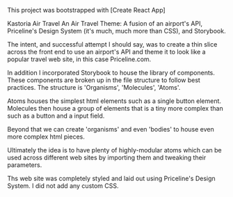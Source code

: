 This project was bootstrapped with [Create React App]

Kastoria Air Travel
An Air Travel Theme: A fusion of an airport's API, Priceline's Design System (it's much, much more than CSS), and Storybook.

The intent, and successful attempt I should say, was to create a thin slice across the front end to use an airport's API and theme it to look like a popular travel web site, in this case Priceline.com.

In addition I incorporated Storybook to house the library of components. These components are broken up in the file structure to follow best practices. The structure is 'Organisms', 'Molecules', 'Atoms'.

Atoms houses the simplest html elements such as a single button element.
Molecules then house a group of elements that is a tiny more complex than such as a button and a input field.

Beyond that we can create 'organisms' and even 'bodies' to house even more complex html pieces.

Ultimately the idea is to have plenty of highly-modular atoms which can be used across different web sites by importing them and tweaking their parameters.

Ths web site was completely styled and laid out using Priceline's Design System. I did not add any custom CSS.
